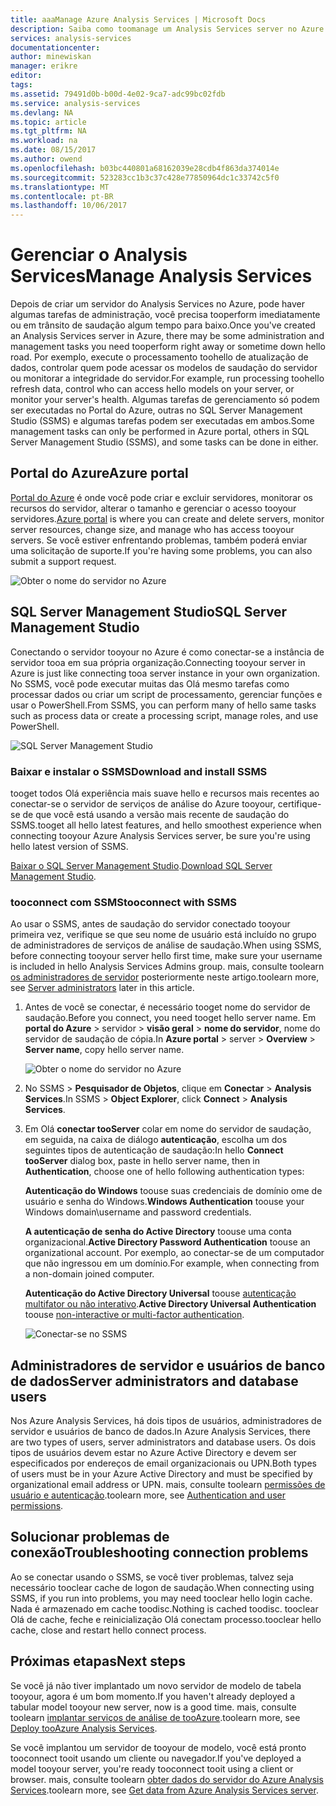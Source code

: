 ```yaml
---
title: aaaManage Azure Analysis Services | Microsoft Docs
description: Saiba como toomanage um Analysis Services server no Azure.
services: analysis-services
documentationcenter: 
author: minewiskan
manager: erikre
editor: 
tags: 
ms.assetid: 79491d0b-b00d-4e02-9ca7-adc99bc02fdb
ms.service: analysis-services
ms.devlang: NA
ms.topic: article
ms.tgt_pltfrm: NA
ms.workload: na
ms.date: 08/15/2017
ms.author: owend
ms.openlocfilehash: b03bc440801a68162039e28cdb4f863da374014e
ms.sourcegitcommit: 523283cc1b3c37c428e77850964dc1c33742c5f0
ms.translationtype: MT
ms.contentlocale: pt-BR
ms.lasthandoff: 10/06/2017
---
```

# <a name="manage-analysis-services"></a><span data-ttu-id="761a7-103">Gerenciar o Analysis Services</span><span class="sxs-lookup"><span data-stu-id="761a7-103">Manage Analysis Services</span></span>
<span data-ttu-id="761a7-104">Depois de criar um servidor do Analysis Services no Azure, pode haver algumas tarefas de administração, você precisa tooperform imediatamente ou em trânsito de saudação algum tempo para baixo.</span><span class="sxs-lookup"><span data-stu-id="761a7-104">Once you've created an Analysis Services server in Azure, there may be some administration and management tasks you need tooperform right away or sometime down hello road.</span></span> <span data-ttu-id="761a7-105">Por exemplo, execute o processamento toohello de atualização de dados, controlar quem pode acessar os modelos de saudação do servidor ou monitorar a integridade do servidor.</span><span class="sxs-lookup"><span data-stu-id="761a7-105">For example, run processing toohello refresh data, control who can access hello models on your server, or monitor your server's health.</span></span> <span data-ttu-id="761a7-106">Algumas tarefas de gerenciamento só podem ser executadas no Portal do Azure, outras no SQL Server Management Studio (SSMS) e algumas tarefas podem ser executadas em ambos.</span><span class="sxs-lookup"><span data-stu-id="761a7-106">Some management tasks can only be performed in Azure portal, others in SQL Server Management Studio (SSMS), and some tasks can be done in either.</span></span>

## <a name="azure-portal"></a><span data-ttu-id="761a7-107">Portal do Azure</span><span class="sxs-lookup"><span data-stu-id="761a7-107">Azure portal</span></span>
<span data-ttu-id="761a7-108">[Portal do Azure](http://portal.azure.com/) é onde você pode criar e excluir servidores, monitorar os recursos do servidor, alterar o tamanho e gerenciar o acesso tooyour servidores.</span><span class="sxs-lookup"><span data-stu-id="761a7-108">[Azure portal](http://portal.azure.com/) is where you can create and delete servers, monitor server resources, change size, and manage who has access tooyour servers.</span></span>  <span data-ttu-id="761a7-109">Se você estiver enfrentando problemas, também poderá enviar uma solicitação de suporte.</span><span class="sxs-lookup"><span data-stu-id="761a7-109">If you're having some problems, you can also submit a support request.</span></span>

![Obter o nome do servidor no Azure](./media/analysis-services-manage/aas-manage-portal.png)

## <a name="sql-server-management-studio"></a><span data-ttu-id="761a7-111">SQL Server Management Studio</span><span class="sxs-lookup"><span data-stu-id="761a7-111">SQL Server Management Studio</span></span>
<span data-ttu-id="761a7-112">Conectando o servidor tooyour no Azure é como conectar-se a instância de servidor tooa em sua própria organização.</span><span class="sxs-lookup"><span data-stu-id="761a7-112">Connecting tooyour server in Azure is just like connecting tooa server instance in your own organization.</span></span> <span data-ttu-id="761a7-113">No SSMS, você pode executar muitas das Olá mesmo tarefas como processar dados ou criar um script de processamento, gerenciar funções e usar o PowerShell.</span><span class="sxs-lookup"><span data-stu-id="761a7-113">From SSMS, you can perform many of hello same tasks such as process data or create a processing script, manage roles, and use PowerShell.</span></span>
  
![SQL Server Management Studio](./media/analysis-services-manage/aas-manage-ssms.png)

### <a name="download-and-install-ssms"></a><span data-ttu-id="761a7-115">Baixar e instalar o SSMS</span><span class="sxs-lookup"><span data-stu-id="761a7-115">Download and install SSMS</span></span>
<span data-ttu-id="761a7-116">tooget todos Olá experiência mais suave hello e recursos mais recentes ao conectar-se o servidor de serviços de análise do Azure tooyour, certifique-se de que você está usando a versão mais recente de saudação do SSMS.</span><span class="sxs-lookup"><span data-stu-id="761a7-116">tooget all hello latest features, and hello smoothest experience when connecting tooyour Azure Analysis Services server, be sure you're using hello latest version of SSMS.</span></span> 

<span data-ttu-id="761a7-117">[Baixar o SQL Server Management Studio](https://docs.microsoft.com/sql/ssms/download-sql-server-management-studio-ssms).</span><span class="sxs-lookup"><span data-stu-id="761a7-117">[Download SQL Server Management Studio](https://docs.microsoft.com/sql/ssms/download-sql-server-management-studio-ssms).</span></span>


### <a name="tooconnect-with-ssms"></a><span data-ttu-id="761a7-118">tooconnect com SSMS</span><span class="sxs-lookup"><span data-stu-id="761a7-118">tooconnect with SSMS</span></span>
 <span data-ttu-id="761a7-119">Ao usar o SSMS, antes de saudação do servidor conectado tooyour primeira vez, verifique se que seu nome de usuário está incluído no grupo de administradores de serviços de análise de saudação.</span><span class="sxs-lookup"><span data-stu-id="761a7-119">When using SSMS, before connecting tooyour server hello first time, make sure your username is included in hello Analysis Services Admins group.</span></span> <span data-ttu-id="761a7-120">mais, consulte toolearn [os administradores de servidor](#server-administrators) posteriormente neste artigo.</span><span class="sxs-lookup"><span data-stu-id="761a7-120">toolearn more, see [Server administrators](#server-administrators) later in this article.</span></span>

1. <span data-ttu-id="761a7-121">Antes de você se conectar, é necessário tooget nome do servidor de saudação.</span><span class="sxs-lookup"><span data-stu-id="761a7-121">Before you connect, you need tooget hello server name.</span></span> <span data-ttu-id="761a7-122">Em **portal do Azure** > servidor > **visão geral** > **nome do servidor**, nome do servidor de saudação de cópia.</span><span class="sxs-lookup"><span data-stu-id="761a7-122">In **Azure portal** > server > **Overview** > **Server name**, copy hello server name.</span></span>
   
    ![Obter o nome do servidor no Azure](./media/analysis-services-deploy/aas-deploy-get-server-name.png)
2. <span data-ttu-id="761a7-124">No SSMS > **Pesquisador de Objetos**, clique em **Conectar** > **Analysis Services**.</span><span class="sxs-lookup"><span data-stu-id="761a7-124">In SSMS > **Object Explorer**, click **Connect** > **Analysis Services**.</span></span>
3. <span data-ttu-id="761a7-125">Em Olá **conectar tooServer** colar em nome do servidor de saudação, em seguida, na caixa de diálogo **autenticação**, escolha um dos seguintes tipos de autenticação de saudação:</span><span class="sxs-lookup"><span data-stu-id="761a7-125">In hello **Connect tooServer** dialog box, paste in hello server name, then in **Authentication**, choose one of hello following authentication types:</span></span>
   
    <span data-ttu-id="761a7-126">**Autenticação do Windows** toouse suas credenciais de domínio ome de usuário e senha do Windows.</span><span class="sxs-lookup"><span data-stu-id="761a7-126">**Windows Authentication** toouse your Windows domain\username and password credentials.</span></span>

    <span data-ttu-id="761a7-127">**A autenticação de senha do Active Directory** toouse uma conta organizacional.</span><span class="sxs-lookup"><span data-stu-id="761a7-127">**Active Directory Password Authentication** toouse an organizational account.</span></span> <span data-ttu-id="761a7-128">Por exemplo, ao conectar-se de um computador que não ingressou em um domínio.</span><span class="sxs-lookup"><span data-stu-id="761a7-128">For example, when connecting from a non-domain joined computer.</span></span>

    <span data-ttu-id="761a7-129">**Autenticação do Active Directory Universal** toouse [autenticação multifator ou não interativo](../sql-database/sql-database-ssms-mfa-authentication.md).</span><span class="sxs-lookup"><span data-stu-id="761a7-129">**Active Directory Universal Authentication** toouse [non-interactive or multi-factor authentication](../sql-database/sql-database-ssms-mfa-authentication.md).</span></span> 
   
    ![Conectar-se no SSMS](./media/analysis-services-manage/aas-manage-connect-ssms.png)

## <a name="server-administrators-and-database-users"></a><span data-ttu-id="761a7-131">Administradores de servidor e usuários de banco de dados</span><span class="sxs-lookup"><span data-stu-id="761a7-131">Server administrators and database users</span></span>
<span data-ttu-id="761a7-132">Nos Azure Analysis Services, há dois tipos de usuários, administradores de servidor e usuários de banco de dados.</span><span class="sxs-lookup"><span data-stu-id="761a7-132">In Azure Analysis Services, there are two types of users, server administrators and database users.</span></span> <span data-ttu-id="761a7-133">Os dois tipos de usuários devem estar no Azure Active Directory e devem ser especificados por endereços de email organizacionais ou UPN.</span><span class="sxs-lookup"><span data-stu-id="761a7-133">Both types of users must be in your Azure Active Directory and must be specified by organizational email address or UPN.</span></span> <span data-ttu-id="761a7-134">mais, consulte toolearn [permissões de usuário e autenticação](analysis-services-manage-users.md).</span><span class="sxs-lookup"><span data-stu-id="761a7-134">toolearn more, see [Authentication and user permissions](analysis-services-manage-users.md).</span></span>


## <a name="troubleshooting-connection-problems"></a><span data-ttu-id="761a7-135">Solucionar problemas de conexão</span><span class="sxs-lookup"><span data-stu-id="761a7-135">Troubleshooting connection problems</span></span>
<span data-ttu-id="761a7-136">Ao se conectar usando o SSMS, se você tiver problemas, talvez seja necessário tooclear cache de logon de saudação.</span><span class="sxs-lookup"><span data-stu-id="761a7-136">When connecting using SSMS, if you run into problems, you may need tooclear hello login cache.</span></span> <span data-ttu-id="761a7-137">Nada é armazenado em cache toodisc.</span><span class="sxs-lookup"><span data-stu-id="761a7-137">Nothing is cached toodisc.</span></span> <span data-ttu-id="761a7-138">tooclear Olá de cache, feche e reinicialização Olá conectam processo.</span><span class="sxs-lookup"><span data-stu-id="761a7-138">tooclear hello cache, close and restart hello connect process.</span></span> 

## <a name="next-steps"></a><span data-ttu-id="761a7-139">Próximas etapas</span><span class="sxs-lookup"><span data-stu-id="761a7-139">Next steps</span></span>
<span data-ttu-id="761a7-140">Se você já não tiver implantado um novo servidor de modelo de tabela tooyour, agora é um bom momento.</span><span class="sxs-lookup"><span data-stu-id="761a7-140">If you haven't already deployed a tabular model tooyour new server, now is a good time.</span></span> <span data-ttu-id="761a7-141">mais, consulte toolearn [implantar serviços de análise de tooAzure](analysis-services-deploy.md).</span><span class="sxs-lookup"><span data-stu-id="761a7-141">toolearn more, see [Deploy tooAzure Analysis Services](analysis-services-deploy.md).</span></span>

<span data-ttu-id="761a7-142">Se você implantou um servidor de tooyour de modelo, você está pronto tooconnect tooit usando um cliente ou navegador.</span><span class="sxs-lookup"><span data-stu-id="761a7-142">If you've deployed a model tooyour server, you're ready tooconnect tooit using a client or browser.</span></span> <span data-ttu-id="761a7-143">mais, consulte toolearn [obter dados do servidor do Azure Analysis Services](analysis-services-connect.md).</span><span class="sxs-lookup"><span data-stu-id="761a7-143">toolearn more, see [Get data from Azure Analysis Services server](analysis-services-connect.md).</span></span>

